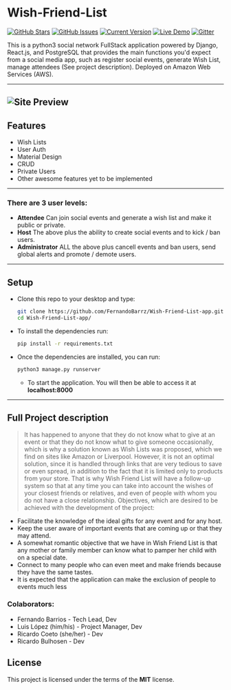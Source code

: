 Wish-Friend-List
=============
[![GitHub Stars](https://img.shields.io/badge/Django-v4%2B-green)](https://img.shields.io/badge/Postgresql-v13%2B-blue) [![GitHub Issues](https://img.shields.io/github/issues/IgorAntun/node-chat.svg)](https://github.com/IgorAntun/node-chat/issues) [![Current Version](https://img.shields.io/badge/version-1.0.7-green.svg)](https://github.com/IgorAntun/node-chat) [![Live Demo](https://img.shields.io/badge/demo-online-green.svg)](https://igorantun.com/chat) [![Gitter](https://badges.gitter.im/Join%20Chat.svg)](https://gitter.im/IgorAntun/node-chat?utm_source=badge&utm_medium=badge&utm_campaign=pr-badge)

This is a python3 social network FullStack application powered by Django, React.js, and PostgreSQL that provides the main functions you'd expect from a social media app, such as register social events, generate Wish List, manage attendees (See project description). Deployed on Amazon Web Services (AWS).

---
![Site Preview](#)
---
## Features
* Wish Lists
* User Auth
* Material Design
* CRUD
* Private Users
* Other awesome features yet to be implemented
---
### There are 3 user levels:
- **Attendee** Can join social events and generate a wish list and make it public or private.
- **Host** The above plus the ability to create social events and to kick / ban users.
- **Administrator** ALL the above plus cancell events and ban users,  send global alerts and promote / demote users.
---
## Setup

* Clone this repo to your desktop and type:
    ```bash
    git clone https://github.com/FernandoBarrz/Wish-Friend-List-app.git
    cd Wish-Friend-List-app/
    ```
* To install the dependencies run:
    ```bash
    pip install -r requirements.txt
    ```
* Once the dependencies are installed, you can run:
    ```bash
    python3 manage.py runserver
    ```
 
    * To start the application. You will then be able to access it at __localhost:8000__
---



## Full Project description
> It has happened to anyone that they do not know what to give at an event or that they do not know what to give someone occasionally, which is why a solution known as Wish Lists was proposed, which we find on sites like Amazon or Liverpool. However, it is not an optimal solution, since it is handled through links that are very tedious to save or even spread, in addition to the fact that it is limited only to products from your store. That is why Wish Friend List will have a follow-up system so that at any time you can take into account the wishes of your closest friends or relatives, and even of people with whom you do not have a close relationship. Objectives, which are desired to be achieved with the development of the project:

* Facilitate the knowledge of the ideal gifts for any event and for any host.
* Keep the user aware of important events that are coming up or that they may attend.
* A somewhat romantic objective that we have in Wish Friend List is that any mother or family member can know what to pamper her child with on a special date.
* Connect to many people who can even meet and make friends because they have the same tastes.
* It is expected that the application can make the exclusion of people to events much less

### Colaborators:
* Fernando Barrios - Tech Lead, Dev 
* Luis López (him/his) - Project Manager, Dev
* Ricardo Coeto (she/her) - Dev
* Ricardo Bulhosen - Dev


## License
This project is licensed under the terms of the **MIT** license.





